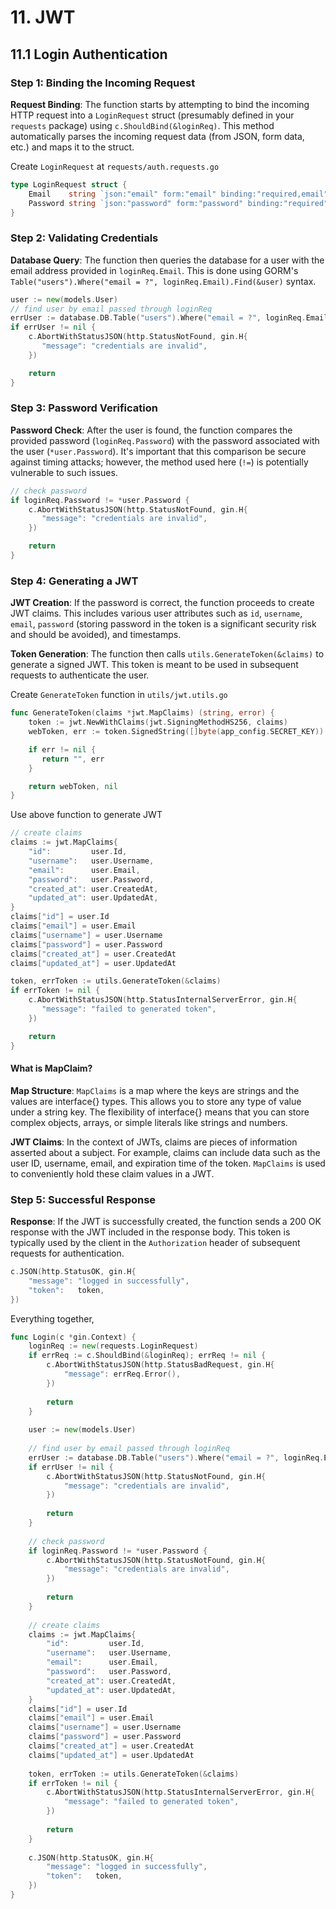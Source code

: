 # 11. JWT

## 11.1 Login Authentication

### Step 1: Binding the Incoming Request

**Request Binding**: The function starts by attempting to bind the incoming HTTP request into a `LoginRequest` struct (presumably defined in your `requests` package) using `c.ShouldBind(&loginReq)`. This method automatically parses the incoming request data (from JSON, form data, etc.) and maps it to the struct.

Create `LoginRequest` at `requests/auth.requests.go`

```go
type LoginRequest struct {
    Email    string `json:"email" form:"email" binding:"required,email"`
    Password string `json:"password" form:"password" binding:"required"`
}
```



### Step 2: Validating Credentials

**Database Query**: The function then queries the database for a user with the email address provided in `loginReq.Email`. This is done using GORM's `Table("users").Where("email = ?", loginReq.Email).Find(&user)` syntax.

```go
user := new(models.User)
// find user by email passed through loginReq
errUser := database.DB.Table("users").Where("email = ?", loginReq.Email).Find(&user).Error
if errUser != nil {
    c.AbortWithStatusJSON(http.StatusNotFound, gin.H{
       "message": "credentials are invalid",
    })

    return
}
```



### Step 3: Password Verification

**Password Check**: After the user is found, the function compares the provided password (`loginReq.Password`) with the password associated with the user (`*user.Password`). It's important that this comparison be secure against timing attacks; however, the method used here (`!=`) is potentially vulnerable to such issues.

```go
// check password
if loginReq.Password != *user.Password {
    c.AbortWithStatusJSON(http.StatusNotFound, gin.H{
       "message": "credentials are invalid",
    })

    return
}
```



### Step 4: Generating a JWT

**JWT Creation**: If the password is correct, the function proceeds to create JWT claims. This includes various user attributes such as `id`, `username`, `email`, `password` (storing password in the token is a significant security risk and should be avoided), and timestamps.

**Token Generation**: The function then calls `utils.GenerateToken(&claims)` to generate a signed JWT. This token is meant to be used in subsequent requests to authenticate the user.

Create `GenerateToken` function in `utils/jwt.utils.go`

```go
func GenerateToken(claims *jwt.MapClaims) (string, error) {
    token := jwt.NewWithClaims(jwt.SigningMethodHS256, claims)
    webToken, err := token.SignedString([]byte(app_config.SECRET_KEY))

    if err != nil {
       return "", err
    }

    return webToken, nil
}
```

Use above function to generate JWT

```go
// create claims
claims := jwt.MapClaims{
    "id":         user.Id,
    "username":   user.Username,
    "email":      user.Email,
    "password":   user.Password,
    "created_at": user.CreatedAt,
    "updated_at": user.UpdatedAt,
}
claims["id"] = user.Id
claims["email"] = user.Email
claims["username"] = user.Username
claims["password"] = user.Password
claims["created_at"] = user.CreatedAt
claims["updated_at"] = user.UpdatedAt

token, errToken := utils.GenerateToken(&claims)
if errToken != nil {
    c.AbortWithStatusJSON(http.StatusInternalServerError, gin.H{
       "message": "failed to generated token",
    })

    return
}
```

#### What is MapClaim?

**Map Structure**: `MapClaims` is a map where the keys are strings and the values are interface{} types. This allows you to store any type of value under a string key. The flexibility of interface{} means that you can store complex objects, arrays, or simple literals like strings and numbers.

**JWT Claims**: In the context of JWTs, claims are pieces of information asserted about a subject. For example, claims can include data such as the user ID, username, email, and expiration time of the token. `MapClaims` is used to conveniently hold these claim values in a JWT.



### Step 5: Successful Response

**Response**: If the JWT is successfully created, the function sends a 200 OK response with the JWT included in the response body. This token is typically used by the client in the `Authorization` header of subsequent requests for authentication.

```go
c.JSON(http.StatusOK, gin.H{
    "message": "logged in successfully",
    "token":   token,
})
```



Everything together,

```go
func Login(c *gin.Context) {
    loginReq := new(requests.LoginRequest)
    if errReq := c.ShouldBind(&loginReq); errReq != nil {
        c.AbortWithStatusJSON(http.StatusBadRequest, gin.H{
            "message": errReq.Error(),
        })
        
        return
    }
    
    user := new(models.User)
    
    // find user by email passed through loginReq
    errUser := database.DB.Table("users").Where("email = ?", loginReq.Email).Find(&user).Error
    if errUser != nil {
        c.AbortWithStatusJSON(http.StatusNotFound, gin.H{
            "message": "credentials are invalid",
        })
        
        return
    }
    
    // check password
    if loginReq.Password != *user.Password {
        c.AbortWithStatusJSON(http.StatusNotFound, gin.H{
            "message": "credentials are invalid",
        })
        
        return
    }
    
    // create claims
    claims := jwt.MapClaims{
        "id":         user.Id,
        "username":   user.Username,
        "email":      user.Email,
        "password":   user.Password,
        "created_at": user.CreatedAt,
        "updated_at": user.UpdatedAt,
    }
    claims["id"] = user.Id
    claims["email"] = user.Email
    claims["username"] = user.Username
    claims["password"] = user.Password
    claims["created_at"] = user.CreatedAt
    claims["updated_at"] = user.UpdatedAt
    
    token, errToken := utils.GenerateToken(&claims)
    if errToken != nil {
        c.AbortWithStatusJSON(http.StatusInternalServerError, gin.H{
            "message": "failed to generated token",
        })
        
        return
    }
    
    c.JSON(http.StatusOK, gin.H{
        "message": "logged in successfully",
        "token":   token,
    })
}
```
